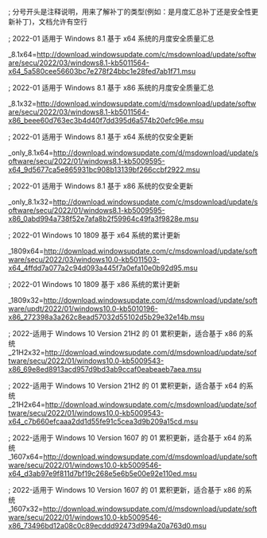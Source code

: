 ; 分号开头是注释说明，用来了解补丁的类型(例如：是月度汇总补丁还是安全性更新补丁)，文档允许有空行



; 2022-01 适用于 Windows 8.1 基于 x64 系统的月度安全质量汇总

_8.1x64=http://download.windowsupdate.com/c/msdownload/update/software/secu/2022/03/windows8.1-kb5011564-x64_5a580cee56603bc7e278f24bbc1e28fed7ab1f71.msu



; 2022-01 适用于 Windows 8.1 基于 x86 系统的月度安全质量汇总

_8.1x32=http://download.windowsupdate.com/d/msdownload/update/software/secu/2022/03/windows8.1-kb5011564-x86_beee60d763ec3b4d40f7dd395d6a574b20efc96e.msu





; 2022-01 适用于 Windows 8.1 基于 x64 系统的仅安全更新

_only_8.1x64=http://download.windowsupdate.com/d/msdownload/update/software/secu/2022/01/windows8.1-kb5009595-x64_9d5677ca5e865931bc908b13139bf266ccbf2922.msu



; 2022-01 适用于 Windows 8.1 基于 x86 系统的仅安全更新

_only_8.1x32=http://download.windowsupdate.com/c/msdownload/update/software/secu/2022/01/windows8.1-kb5009595-x86_0abd994a738f52e7afa8b2f59964c49fa3f9828e.msu



; 2022-01 Windows 10 1809 基于 x64 系统的累计更新

_1809x64=http://download.windowsupdate.com/c/msdownload/update/software/secu/2022/03/windows10.0-kb5011503-x64_4ffdd7a077a2c94d093a445f7a0efa10e0b92d95.msu



; 2022-01 Windows 10 1809 基于 x86 系统的累计更新

_1809x32=http://download.windowsupdate.com/d/msdownload/update/software/updt/2022/01/windows10.0-kb5010196-x86_272398a3a262c8ead57032d55102d5b29e32e14b.msu

; 2022-适用于 Windows 10 Version 21H2 的 01 累积更新，适合基于 x86 的系统 
_21H2x32=http://download.windowsupdate.com/d/msdownload/update/software/secu/2022/01/windows10.0-kb5009543-x86_69e8ed8913acd957d9bd3ab9ccaf0eabeaeb7aea.msu

; 2022-适用于 Windows 10 Version 21H2 的 01 累积更新，适合基于 x64 的系统 
_21H2x64=http://download.windowsupdate.com/c/msdownload/update/software/secu/2022/01/windows10.0-kb5009543-x64_c7b660efcaaa2dd1d55fe91c5cea3d9b209a15cd.msu

; 2022-适用于 Windows 10 Version 1607 的 01 累积更新，适合基于 x64 的系统
_1607x64=http://download.windowsupdate.com/d/msdownload/update/software/secu/2022/01/windows10.0-kb5009546-x64_d3ab97e9f811d7bf19c268e5e6b5e00e92e110ed.msu

; 2022-适用于 Windows 10 Version 1607 的 01 累积更新，适合基于 x86 的系统
_1607x32=http://download.windowsupdate.com/d/msdownload/update/software/secu/2022/01/windows10.0-kb5009546-x86_73496bd12a08c0c89ecddd92473d994a20a763d0.msu
